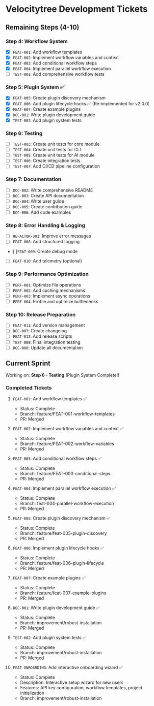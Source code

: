 # Velocitytree Development Tickets

## Remaining Steps (4-10)

### Step 4: Workflow System
- [x] `FEAT-001`: Add workflow templates
- [x] `FEAT-002`: Implement workflow variables and context
- [x] `FEAT-003`: Add conditional workflow steps
- [x] `FEAT-004`: Implement parallel workflow execution
- [ ] `TEST-001`: Add comprehensive workflow tests

### Step 5: Plugin System ✅
- [x] `FEAT-005`: Create plugin discovery mechanism
- [x] `FEAT-006`: Add plugin lifecycle hooks ✅ (Re-implemented for v2.0.0)
- [x] `FEAT-007`: Create example plugins
- [x] `DOC-001`: Write plugin development guide
- [x] `TEST-002`: Add plugin system tests

### Step 6: Testing
- [ ] `TEST-003`: Create unit tests for core module
- [ ] `TEST-004`: Create unit tests for CLI
- [ ] `TEST-005`: Create unit tests for AI module
- [ ] `TEST-006`: Create integration tests
- [ ] `TEST-007`: Add CI/CD pipeline configuration

### Step 7: Documentation
- [ ] `DOC-002`: Write comprehensive README
- [ ] `DOC-003`: Create API documentation
- [ ] `DOC-004`: Write user guide
- [ ] `DOC-005`: Create contribution guide
- [ ] `DOC-006`: Add code examples

### Step 8: Error Handling & Logging
- [ ] `REFACTOR-001`: Improve error messages
- [ ] `FEAT-008`: Add structured logging
- [ ]`FEAT-009`: Create debug mode
- [ ] `FEAT-010`: Add telemetry (optional)

### Step 9: Performance Optimization
- [ ] `PERF-001`: Optimize file operations
- [ ] `PERF-002`: Add caching mechanisms
- [ ] `PERF-003`: Implement async operations
- [ ] `PERF-004`: Profile and optimize bottlenecks

### Step 10: Release Preparation
- [ ] `FEAT-011`: Add version management
- [ ] `DOC-007`: Create changelog
- [ ] `FEAT-012`: Add release scripts
- [ ] `TEST-008`: Final integration testing
- [ ] `DOC-008`: Update all documentation

## Current Sprint

Working on: **Step 6 - Testing** (Plugin System Complete!)

### Completed Tickets
1. `FEAT-001`: Add workflow templates ✅
   - Status: Complete
   - Branch: feature/FEAT-001-workflow-templates
   - PR: Merged

2. `FEAT-002`: Implement workflow variables and context ✅
   - Status: Complete
   - Branch: feature/FEAT-002-workflow-variables
   - PR: Merged

3. `FEAT-003`: Add conditional workflow steps ✅
   - Status: Complete
   - Branch: feature/FEAT-003-conditional-steps
   - PR: Merged

4. `FEAT-004`: Implement parallel workflow execution ✅
   - Status: Complete
   - Branch: feat-004-parallel-workflow-execution
   - PR: Merged

5. `FEAT-005`: Create plugin discovery mechanism ✅
   - Status: Complete
   - Branch: feature/feat-005-plugin-discovery
   - PR: Merged

6. `FEAT-006`: Implement plugin lifecycle hooks ✅
   - Status: Complete  
   - Branch: feature/feat-006-plugin-lifecycle
   - PR: Merged

7. `FEAT-007`: Create example plugins ✅
   - Status: Complete
   - Branch: feature/feat-007-example-plugins
   - PR: Merged

8. `DOC-001`: Write plugin development guide ✅
   - Status: Complete
   - Branch: improvement/robust-installation
   - PR: Merged

9. `TEST-002`: Add plugin system tests ✅
   - Status: Complete
   - Branch: improvement/robust-installation
   - PR: Merged

10. `FEAT-ONBOARDING`: Add interactive onboarding wizard ✅
    - Status: Complete
    - Description: Interactive setup wizard for new users
    - Features: API key configuration, workflow templates, project initialization
    - Branch: improvement/robust-installation
   